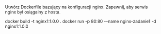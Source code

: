 Utwórz Dockerfile bazujący na konfiguracji nginx. Zapewnij, aby serwis nginx był osiągalny z hosta.

docker build -t nginx1:1.0.0 .
docker run -p 80:80 --name nginx-zadanie1 -d nginx1:1.0.0